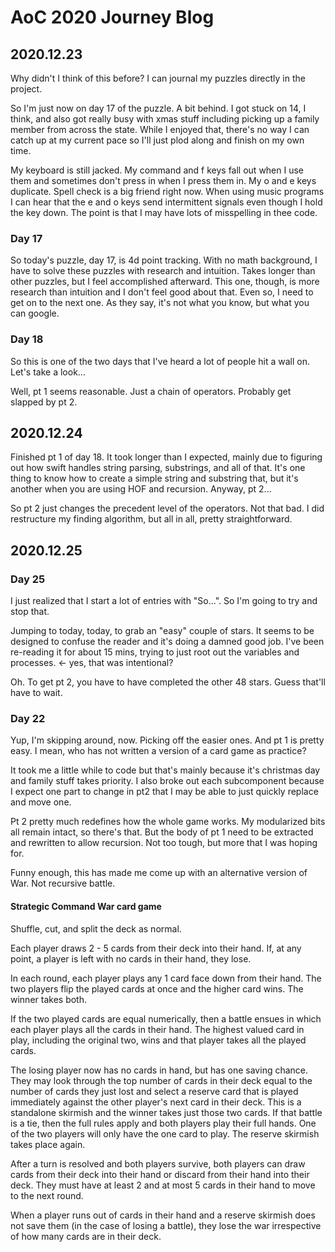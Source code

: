 #  AoC 2020 Journey Blog

## 2020.12.23

Why didn't I think of this before? I can journal my puzzles directly in the project. 

So I'm just now on day 17 of the puzzle. A bit behind. I got stuck on 14, I think, and also got really busy with xmas stuff including picking up a family member from across the state. While I enjoyed that, there's no way I can catch up at my current pace so I'll just plod along and finish on my own time. 

My keyboard is still jacked. My command and f keys fall out when I use them and sometimes don't press in when I press them in. My o and e keys duplicate. Spell check is a big friend right now. When using music programs I can hear that the e and o keys send intermittent signals even though I hold the key down. The point is that I may have lots of misspelling in thee code. 

### Day 17

So today's puzzle, day 17, is 4d point tracking. With no math background, I have to solve these puzzles with research and intuition. Takes longer than other puzzles, but I feel accomplished afterward. This one, though, is more research than intuition and I don't feel good about that. Even so, I need to get on to the next one. As they say, it's not what you know, but what you can google.

### Day 18

So this is one of the two days that I've heard a lot of people hit a wall on. Let's take a look...

Well, pt 1 seems reasonable. Just a chain of operators. Probably get slapped by pt 2. 

## 2020.12.24

Finished pt 1 of day 18. It took longer than I expected, mainly due to figuring out how swift handles string parsing, substrings, and all of that. It's one thing to know how to create a simple string and substring that, but it's another when you are using HOF and recursion. Anyway, pt 2...

So pt 2 just changes the precedent level of the operators. Not that bad. I did restructure my finding algorithm, but all in all, pretty straightforward.  


## 2020.12.25

### Day 25

I just realized that I start a lot of entries with "So...". So I'm going to try and stop that.

Jumping to today, today, to grab an "easy" couple of stars. It seems to be designed to confuse the reader and it's doing a damned good job. I've been re-reading it for about 15 mins, trying to just root out the variables and processes.  <- yes, that was intentional?

Oh. To get pt 2, you have to have completed the other 48 stars. Guess that'll have to wait.

### Day 22

Yup, I'm skipping around, now. Picking off the easier ones. And pt 1 is pretty easy. I mean, who has not written a version of a card game as practice? 

It took me a little while to code but that's mainly because it's christmas day and family stuff takes priority. I also broke out each subcomponent because I expect one part to change in pt2 that I may be able to just quickly replace and move one. 

Pt 2 pretty much redefines how the whole game works. My modularized bits all remain intact, so there's that. But the body of pt 1 need to be extracted and rewritten to allow recursion. Not too tough, but more that I was hoping for. 

Funny enough, this has made me come up with an alternative version of War. Not recursive battle.

#### Strategic Command War card game

Shuffle, cut, and split the deck as normal.

Each player draws 2 - 5 cards from their deck into their hand. 
If, at any point, a player is left with no cards in their hand, they lose.

In each round, each player plays any 1 card face down from their hand. The two players flip the played cards at once and the higher card wins. The winner takes both.

If the two played cards are equal numerically, then a battle ensues in which each player plays all the cards in their hand. The highest valued card in play, including the original two, wins and that player takes all the played cards. 

The losing player now has no cards in hand, but has one saving chance. They may look through the top number of cards in their deck equal to the number of cards they just lost and select a reserve card that is played immediately against the other player's next card in their deck. This is a standalone skirmish and the winner takes just those two cards. If that battle is a tie, then the full rules apply and both players play their full hands. One of the two players will only have the one card to play. The reserve skirmish takes place again. 

After a turn is resolved and both players survive, both players can draw cards from their deck into their hand or discard from their hand into their deck. They must have at least 2 and at most 5 cards in their hand to move to the next round. 

When a player runs out of cards in their hand and a reserve skirmish does not save them (in the case of losing a battle), they lose the war irrespective of how many cards are in their deck. 






